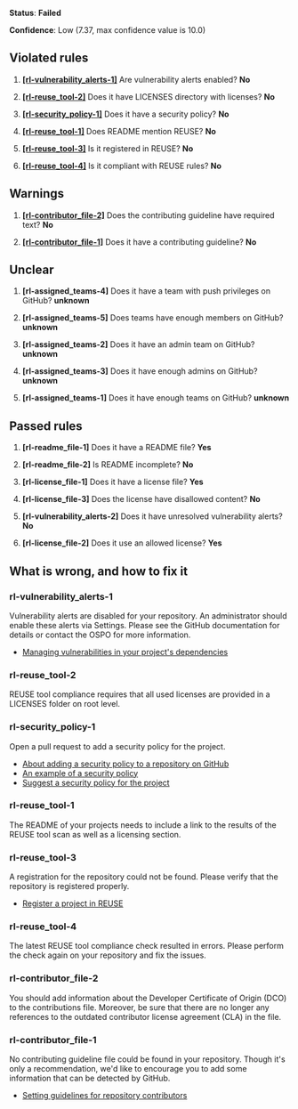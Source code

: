 **Status**: **Failed**

**Confidence**: Low (7.37, max confidence value is 10.0)

## Violated rules
1.  [**[rl-vulnerability_alerts-1]**](#rl-vulnerability_alerts-1) Are vulnerability alerts enabled? **No**

1.  [**[rl-reuse_tool-2]**](#rl-reuse_tool-2) Does it have LICENSES directory with licenses? **No**

1.  [**[rl-security_policy-1]**](#rl-security_policy-1) Does it have a security policy? **No**

1.  [**[rl-reuse_tool-1]**](#rl-reuse_tool-1) Does README mention REUSE? **No**

1.  [**[rl-reuse_tool-3]**](#rl-reuse_tool-3) Is it registered in REUSE? **No**

1.  [**[rl-reuse_tool-4]**](#rl-reuse_tool-4) Is it compliant with REUSE rules? **No**


## Warnings
1.  [**[rl-contributor_file-2]**](#rl-contributor_file-2) Does the contributing guideline have required text? **No**

1.  [**[rl-contributor_file-1]**](#rl-contributor_file-1) Does it have a contributing guideline? **No**


## Unclear
1.  **[rl-assigned_teams-4]** Does it have a team with push privileges on GitHub? **unknown**

1.  **[rl-assigned_teams-5]** Does teams have enough members on GitHub? **unknown**

1.  **[rl-assigned_teams-2]** Does it have an admin team on GitHub? **unknown**

1.  **[rl-assigned_teams-3]** Does it have enough admins on GitHub? **unknown**

1.  **[rl-assigned_teams-1]** Does it have enough teams on GitHub? **unknown**


## Passed rules
1.  **[rl-readme_file-1]** Does it have a README file? **Yes**

1.  **[rl-readme_file-2]** Is README incomplete? **No**

1.  **[rl-license_file-1]** Does it have a license file? **Yes**

1.  **[rl-license_file-3]** Does the license have disallowed content? **No**

1.  **[rl-vulnerability_alerts-2]** Does it have unresolved vulnerability alerts? **No**

1.  **[rl-license_file-2]** Does it use an allowed license? **Yes**


## What is wrong, and how to fix it

### rl-vulnerability_alerts-1

 Vulnerability alerts are disabled for your repository. An administrator should enable these alerts via Settings. Please see the GitHub documentation for details or contact the OSPO for more information.
  * [Managing vulnerabilities in your project's dependencies](https://docs.github.com/en/code-security/supply-chain-security/managing-vulnerabilities-in-your-projects-dependencies)


### rl-reuse_tool-2

 REUSE tool compliance requires that all used licenses are provided in a LICENSES folder on root level.


### rl-security_policy-1

 Open a pull request to add a security policy for the project.
  * [About adding a security policy to a repository on GitHub](https://docs.github.com/en/free-pro-team@latest/github/managing-security-vulnerabilities/adding-a-security-policy-to-your-repository)
  * [An example of a security policy](https://github.com/apache/nifi/blob/main/SECURITY.md)
  * [Suggest a security policy for the project](https://github.com/artem-smotrakov/test-rop-one/security/policy)


### rl-reuse_tool-1

 The README of your projects needs to include a link to the results of the REUSE tool scan as well as a licensing section.


### rl-reuse_tool-3

 A registration for the repository could not be found. Please verify that the repository is registered properly.
  * [Register a project in REUSE](https://api.reuse.software/register)


### rl-reuse_tool-4

 The latest REUSE tool compliance check resulted in errors. Please perform the check again on your repository and fix the issues.


### rl-contributor_file-2

 You should add information about the Developer Certificate of Origin (DCO) to the contributions file. Moreover, be sure that there are no longer any references to the outdated contributor license agreement (CLA) in the file.


### rl-contributor_file-1

 No contributing guideline file could be found in your repository. Though it's only a recommendation, we'd like to encourage you to add some information that can be detected by GitHub.
  * [Setting guidelines for repository contributors](https://docs.github.com/en/communities/setting-up-your-project-for-healthy-contributions/setting-guidelines-for-repository-contributors#adding-a-contributing-file)



